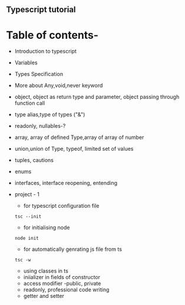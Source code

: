## Typescript tutorial

# Table of contents-

- Introduction to typescript
- Variables
- Types Specification
- More about Any,void,never keyword
- object, object as return type and parameter, object passing through function call
- type alias,type of types ("&")
- readonly, nullables-?
- array, array of defined Type,array of array of number
- union,union of Type, typeof, limited set of values
- tuples, cautions
- enums
- interfaces, interface reopening, entending

- project - 1
    * for typescript configuration file

    ```tsc --init```
    
    * for initialising node

    ```node init```
    
    * for automatically genrating js file from ts

    ```tsc -w```

    * using classes in ts
    * iniializer in fields of constructor
    * access modifier -public, private
    * readonly, professional code writing
    * getter and setter